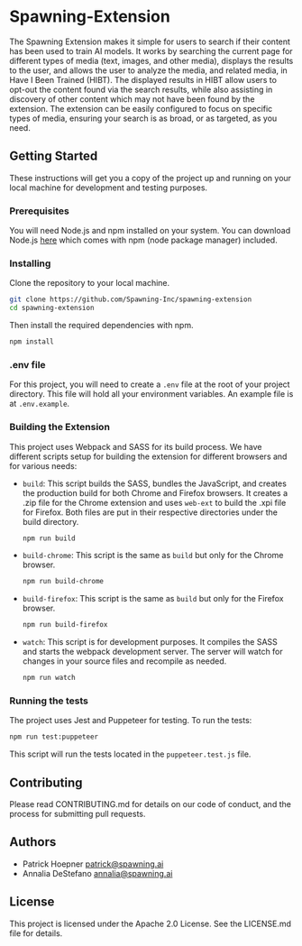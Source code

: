 # Spawning-Extension

The Spawning Extension makes it simple for users to search if their content has been used to train AI models. It works by searching the current page for different types of media (text, images, and other media), displays the results to the user, and allows the user to analyze the media, and related media, in Have I Been Trained (HIBT). The displayed results in HIBT allow users to opt-out the content found via the search results, while also assisting in discovery of other content which may not have been found by the extension. The extension can be easily configured to focus on specific types of media, ensuring your search is as broad, or as targeted, as you need.

## Getting Started

These instructions will get you a copy of the project up and running on your local machine for development and testing purposes.

### Prerequisites

You will need Node.js and npm installed on your system. You can download Node.js [here](https://nodejs.org/en/) which comes with npm (node package manager) included.

### Installing

Clone the repository to your local machine.

```bash
git clone https://github.com/Spawning-Inc/spawning-extension
cd spawning-extension
```

Then install the required dependencies with npm.

```bash
npm install
```

### .env file

For this project, you will need to create a `.env` file at the root of your project directory. This file will hold all your environment variables. An example file is at `.env.example`.

### Building the Extension

This project uses Webpack and SASS for its build process. We have different scripts setup for building the extension for different browsers and for various needs:

- `build`: This script builds the SASS, bundles the JavaScript, and creates the production build for both Chrome and Firefox browsers. It creates a .zip file for the Chrome extension and uses `web-ext` to build the .xpi file for Firefox. Both files are put in their respective directories under the build directory.

  ```bash
  npm run build
  ```

- `build-chrome`: This script is the same as `build` but only for the Chrome browser.

  ```bash
  npm run build-chrome
  ```

- `build-firefox`: This script is the same as `build` but only for the Firefox browser.

  ```bash
  npm run build-firefox
  ```

- `watch`: This script is for development purposes. It compiles the SASS and starts the webpack development server. The server will watch for changes in your source files and recompile as needed.

  ```bash
  npm run watch
  ```

### Running the tests

The project uses Jest and Puppeteer for testing. To run the tests:

```bash
npm run test:puppeteer
```

This script will run the tests located in the `puppeteer.test.js` file.

## Contributing

Please read CONTRIBUTING.md for details on our code of conduct, and the process for submitting pull requests.

## Authors

- Patrick Hoepner <patrick@spawning.ai>
- Annalia DeStefano <annalia@spawning.ai>

## License

This project is licensed under the Apache 2.0 License. See the LICENSE.md file for details.

